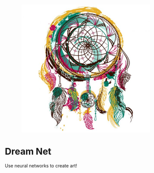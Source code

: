<p align="center">
  <img width="400" height="400" src="https://github.com/jgphilpott/dream_net/blob/main/icon.jpg">
</p>

# Dream Net

Use neural networks to create art!
